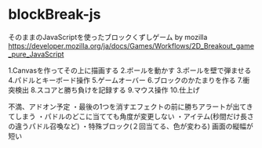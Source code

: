# blockBreak-js

そのままのJavaScriptを使ったブロックくずしゲーム
by mozilla
https://developer.mozilla.org/ja/docs/Games/Workflows/2D_Breakout_game_pure_JavaScript

1.Canvasを作ってその上に描画する
2.ボールを動かす
3.ボールを壁で弾ませる
4.パドルとキーボード操作
5.ゲームオーバー
6.ブロックのかたまりを作る
7.衝突検出
8.スコアと勝ち負けを記録する
9.マウス操作
10.仕上げ


不満、アドオン予定
・最後の1つを消すエフェクトの前に勝ちアラートが出てきてしまう
・パドルのどこに当てても角度が変更しない
・アイテム(秒間だけ長さの違うパドル召喚など)
・特殊ブロック(２回当てる、色が変わる)
画面の縦幅が短い